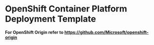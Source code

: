 # OpenShift Container Platform Deployment Template

**For OpenShift Origin refer to https://github.com/Microsoft/openshift-origin**
